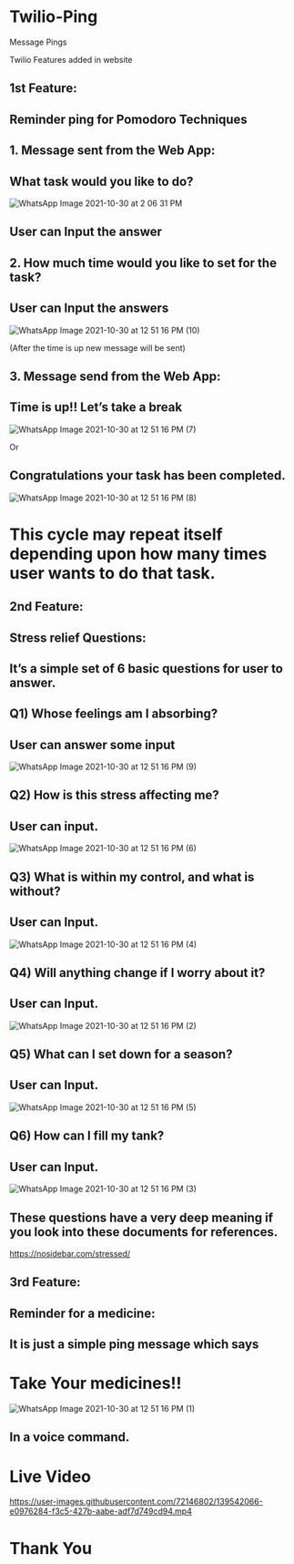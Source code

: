 # Twilio-Ping
Message Pings 

Twilio Features added in website 
## 1st Feature:
## Reminder ping for Pomodoro Techniques 

## 1.	Message sent from the Web App:
  ## What task would you like to do? 
  
  ![WhatsApp Image 2021-10-30 at 2 06 31 PM](https://user-images.githubusercontent.com/72146802/139541766-5acf752f-1e00-4d31-b137-525b059e6823.jpeg)

## User can Input the answer 

## 2. How much time would you like to set for the task?  
## User can Input the answers 
![WhatsApp Image 2021-10-30 at 12 51 16 PM (10)](https://user-images.githubusercontent.com/72146802/139541941-13118142-4877-4195-b9e9-47c637dd2d34.jpeg)

(After the time is up new message will be sent)

## 3.  Message send from the Web App:
## Time is up!! Let’s take a break  
![WhatsApp Image 2021-10-30 at 12 51 16 PM (7)](https://user-images.githubusercontent.com/72146802/139541926-985bf9c4-fa01-4d5b-94b6-74c24df775bc.jpeg)

Or 

## Congratulations your task has been completed.
  ![WhatsApp Image 2021-10-30 at 12 51 16 PM (8)](https://user-images.githubusercontent.com/72146802/139541931-9488c0d0-d587-4ad8-83f1-20c5d75234e9.jpeg)

# This cycle may repeat itself depending upon how many times user wants to do that task.

## 2nd Feature:
## Stress relief Questions:
## It’s a simple set of 6 basic questions for user to answer.

## Q1) Whose feelings am I absorbing?  
## User can answer some input 
![WhatsApp Image 2021-10-30 at 12 51 16 PM (9)](https://user-images.githubusercontent.com/72146802/139541936-89ede5ba-4e39-477f-a34c-28e5f92aeec9.jpeg)

## Q2) How is this stress affecting me?  
## User can input.
![WhatsApp Image 2021-10-30 at 12 51 16 PM (6)](https://user-images.githubusercontent.com/72146802/139541920-15d75864-c0d0-4aed-afb3-817294a21d9f.jpeg)

## Q3) What is within my control, and what is without?  
## User can Input.
![WhatsApp Image 2021-10-30 at 12 51 16 PM (4)](https://user-images.githubusercontent.com/72146802/139541903-230f5a4d-7d10-4cf3-bde0-07e47d20cf03.jpeg)

## Q4) Will anything change if I worry about it?
## User can Input.
![WhatsApp Image 2021-10-30 at 12 51 16 PM (2)](https://user-images.githubusercontent.com/72146802/139541889-0e450117-3107-4ce9-9dec-319c60b5c4bf.jpeg)

## Q5) What can I set down for a season?  
## User can Input.
![WhatsApp Image 2021-10-30 at 12 51 16 PM (5)](https://user-images.githubusercontent.com/72146802/139541912-e9e52800-e5fb-4921-be7a-4aecac36fe2e.jpeg)

## Q6) How can I fill my tank?  
## User can Input.
![WhatsApp Image 2021-10-30 at 12 51 16 PM (3)](https://user-images.githubusercontent.com/72146802/139541895-81550a1b-c5cc-4b70-8a08-97a4989dd097.jpeg)

## These questions have a very deep meaning if you look into these documents for references.
https://nosidebar.com/stressed/

## 3rd Feature:
## Reminder for a medicine:
## It is just a simple ping message which says 

# Take Your medicines!!
![WhatsApp Image 2021-10-30 at 12 51 16 PM (1)](https://user-images.githubusercontent.com/72146802/139541866-9d6f460b-e506-446b-a2ba-c45b349681ac.jpeg)
## In a voice command.

# Live Video 


https://user-images.githubusercontent.com/72146802/139542066-e0976284-f3c5-427b-aabe-adf7d749cd94.mp4



# Thank You


